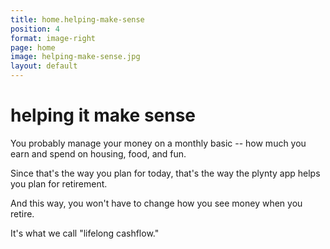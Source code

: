 ```yaml
---
title: home.helping-make-sense
position: 4
format: image-right
page: home
image: helping-make-sense.jpg
layout: default
---
```


# <a name="helping-make-sense"></a>helping it make sense
You probably manage your money on a monthly basic -- how much you earn and spend on housing, food, and fun.  

Since that's the way you plan for today, that's the way the plynty app helps you plan for retirement.  

And this way, you won't have to change how you see money when you retire.

It's what we call "lifelong cashflow."